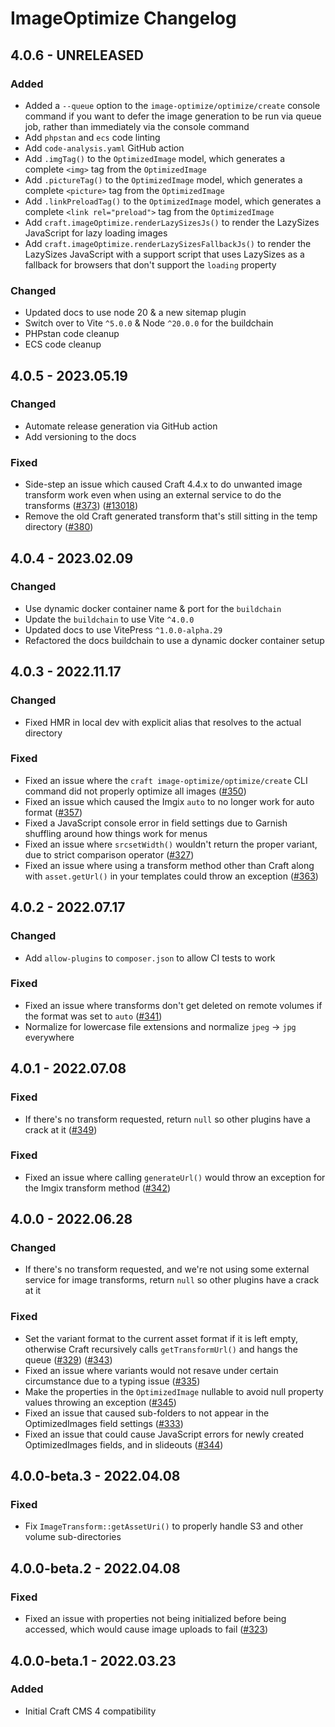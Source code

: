 # ImageOptimize Changelog

## 4.0.6 - UNRELEASED
### Added
* Added a `--queue` option to the `image-optimize/optimize/create` console command if you want to defer the image generation to be run via queue job, rather than immediately via the console command
* Add `phpstan` and `ecs` code linting
* Add `code-analysis.yaml` GitHub action
* Add `.imgTag()` to the `OptimizedImage` model, which generates a complete `<img>` tag from the `OptimizedImage`
* Add `.pictureTag()` to the `OptimizedImage` model, which generates a complete `<picture>` tag from the `OptimizedImage`
* Add `.linkPreloadTag()` to the `OptimizedImage` model, which generates a complete `<link rel="preload">` tag from the `OptimizedImage`
* Add `craft.imageOptimize.renderLazySizesJs()` to render the LazySizes JavaScript for lazy loading images
* Add `craft.imageOptimize.renderLazySizesFallbackJs()` to render the LazySizes JavaScript with a support script that uses LazySizes as a fallback for browsers that don't support the `loading` property

### Changed
* Updated docs to use node 20 & a new sitemap plugin
* Switch over to Vite `^5.0.0` & Node `^20.0.0` for the buildchain
* PHPstan code cleanup
* ECS code cleanup

## 4.0.5 - 2023.05.19
### Changed
* Automate release generation via GitHub action
* Add versioning to the docs

### Fixed
* Side-step an issue which caused Craft 4.4.x to do unwanted image transform work even when using an external service to do the transforms ([#373](https://github.com/nystudio107/craft-imageoptimize/issues/373)) ([#13018](https://github.com/craftcms/cms/issues/13018))
* Remove the old Craft generated transform that's still sitting in the temp directory ([#380](https://github.com/nystudio107/craft-imageoptimize/pull/380))

## 4.0.4 - 2023.02.09
### Changed
* Use dynamic docker container name & port for the `buildchain`
* Update the `buildchain` to use Vite `^4.0.0`
* Updated docs to use VitePress `^1.0.0-alpha.29`
* Refactored the docs buildchain to use a dynamic docker container setup

## 4.0.3 - 2022.11.17
### Changed
* Fixed HMR in local dev with explicit alias that resolves to the actual directory

### Fixed
* Fixed an issue where the `craft image-optimize/optimize/create` CLI command did not properly optimize all images ([#350](https://github.com/nystudio107/craft-imageoptimize/issues/350))
* Fixed an issue which caused the Imgix `auto` to no longer work for auto format ([#357](https://github.com/nystudio107/craft-imageoptimize/issues/357))
* Fixed a JavaScript console error in field settings due to Garnish shuffling around how things work for menus
* Fixed an issue where `srcsetWidth()` wouldn't return the proper variant, due to strict comparison operator ([#327](https://github.com/nystudio107/craft-imageoptimize/issues/327))
* Fixed an issue where using a transform method other than Craft along with `asset.getUrl()` in your templates could throw an exception ([#363](https://github.com/nystudio107/craft-imageoptimize/issues/363))

## 4.0.2 - 2022.07.17
### Changed
* Add `allow-plugins` to `composer.json` to allow CI tests to work

### Fixed
* Fixed an issue where transforms don't get deleted on remote volumes if the format was set to `auto` ([#341](https://github.com/nystudio107/craft-imageoptimize/issues/341))
* Normalize for lowercase file extensions and normalize `jpeg` -> `jpg` everywhere

## 4.0.1 - 2022.07.08
### Fixed
* If there's no transform requested, return `null` so other plugins have a crack at it ([#349](https://github.com/nystudio107/craft-imageoptimize/issues/349))
### Fixed
* Fixed an issue where calling `generateUrl()` would throw an exception for the Imgix transform method ([#342](https://github.com/nystudio107/craft-imageoptimize/issues/342))

## 4.0.0 - 2022.06.28
### Changed
* If there's no transform requested, and we're not using some external service for image transforms, return `null` so other plugins have a crack at it

### Fixed
* Set the variant format to the current asset format if it is left empty, otherwise Craft recursively calls `getTransformUrl()` and hangs the queue ([#329](https://github.com/nystudio107/craft-imageoptimize/issues/329)) ([#343](https://github.com/nystudio107/craft-imageoptimize/issues/343))
* Fixed an issue where variants would not resave under certain circumstance due to a typing issue ([#335](https://github.com/nystudio107/craft-imageoptimize/issues/335))
* Make the properties in the `OptimizedImage` nullable to avoid null property values throwing an exception ([#345](https://github.com/nystudio107/craft-imageoptimize/issues/345))
* Fixed an issue that caused sub-folders to not appear in the OptimizedImages field settings ([#333](https://github.com/nystudio107/craft-imageoptimize/issues/333))
* Fixed an issue that could cause JavaScript errors for newly created OptimizedImages fields, and in slideouts ([#344](https://github.com/nystudio107/craft-imageoptimize/issues/344))

## 4.0.0-beta.3 - 2022.04.08
### Fixed
* Fix `ImageTransform::getAssetUri()` to properly handle S3 and other volume sub-directories

## 4.0.0-beta.2 - 2022.04.08
### Fixed

* Fixed an issue with properties not being initialized before being accessed, which would cause image uploads to fail ([#323](https://github.com/nystudio107/craft-imageoptimize/issues/323))

## 4.0.0-beta.1 - 2022.03.23

### Added

* Initial Craft CMS 4 compatibility
